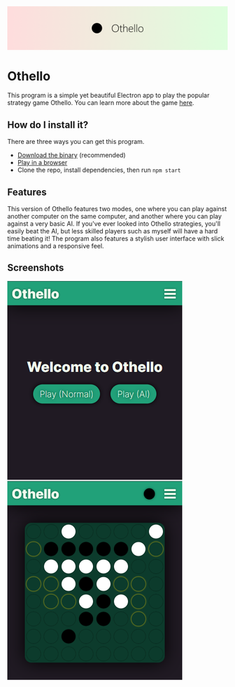 ![Othello Banner](images/banner.png)

# Othello
This program is a simple yet beautiful Electron app to play the popular strategy game Othello. You can learn more about the game [here](https://en.wikipedia.org/wiki/Reversi#Othello).

## How do I install it?
There are three ways you can get this program.
- [Download the binary](https://github.com/w-henderson/Othello/releases) (recommended)
- [Play in a browser](https://w-henderson.github.io/Othello)
- Clone the repo, install dependencies, then run `npm start`

## Features
This version of Othello features two modes, one where you can play against another computer on the same computer, and another where you can play against a very basic AI. If you've ever looked into Othello strategies, you'll easily beat the AI, but less skilled players such as myself will have a hard time beating it! The program also features a stylish user interface with slick animations and a responsive feel.

## Screenshots
![Screenshot of Home](images/screenshot_home.png)
![Screenshot of Game](images/screenshot_game.png)